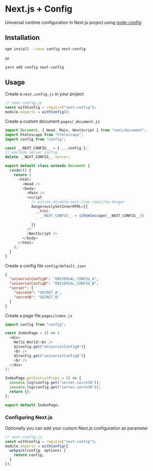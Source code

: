 # Next.js + Config

Universal runtime configuration in Next.js project using [node-config](https://github.com/lorenwest/node-config)

## Installation

```bash
npm install --save config next-config
```

or

```bash
yarn add config next-config
```

## Usage

Create a `next.config.js` in your project

```js
// next.config.js
const withConfig = require("next-config");
module.exports = withConfig();
```

Create a custom document `pages/_document.js`

```js
import Document, { Head, Main, NextScript } from "next/document";
import htmlescape from "htmlescape";
import config from "config";

const __NEXT_CONFIG__ = { ...config };
// exclude server config
delete __NEXT_CONFIG__.server;

export default class extends Document {
  render() {
    return (
      <html>
        <Head />
        <body>
          <Main />
          <script
            // eslint-disable-next-line react/no-danger
            dangerouslySetInnerHTML={{
              __html: `
                __NEXT_CONFIG__ = ${htmlescape(__NEXT_CONFIG__)}
              `
            }}
          />
          <NextScript />
        </body>
      </html>
    );
  }
}
```

Create a config file `config/default.json`

```json
{
  "universalConfigA": "UNIVERSAL_CONFIG_A",
  "universalConfigB": "UNIVERSAL_CONFIG_B",
  "server": {
    "secretA": "SECRET_A",
    "secretB": "SECRET_B"
  }
}
```

Create a page file `pages/index.js`

```js
import config from "config";

const IndexPage = () => (
  <div>
    Hello World!<br />
    ${config.get("universalConfigA")}
    <br />
    ${config.get("universalConfigB")}
    <br />
  </div>
);

IndexPage.getInitialProps = () => {
  console.log(config.get("server.secretA"));
  console.log(config.get("server.secretB"));
  return {};
};

export default IndexPage;
```

### Configuring Next.js

Optionally you can add your custom Next.js configuration as parameter

```js
// next.config.js
const withConfig = require("next-config");
module.exports = withConfig({
  webpack(config, options) {
    return config;
  }
});
```
